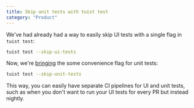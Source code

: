 ```yaml
---
title: Skip unit tests with tuist test
category: "Product"
---
```


We've had already had a way to easily skip UI tests with a single flag in `tuist test`:
```bash
tuist test --skip-ui-tests
```

Now, we're [bringing](https://github.com/tuist/tuist/pull/8291) the some convenience flag for unit tests:

```bash
tuist test --skip-unit-tests
```

This way, you can easily have separate CI pipelines for UI and unit tests, such as when you don't want to run your UI tests for every PR but instead nightly.
